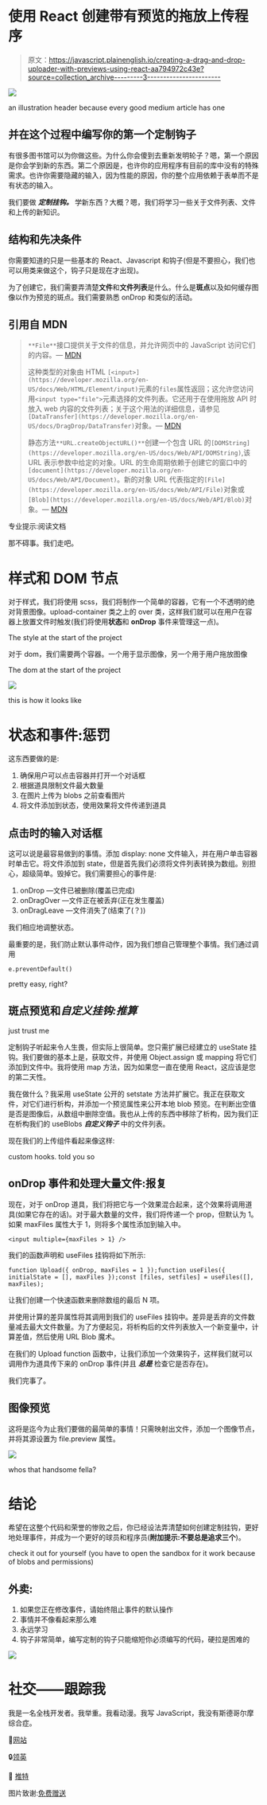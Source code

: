 # 使用 React 创建带有预览的拖放上传程序

> 原文：<https://javascript.plainenglish.io/creating-a-drag-and-drop-uploader-with-previews-using-react-aa794972c43e?source=collection_archive---------3----------------------->

![](img/9b620b88b07ba8f20a3b6d49d95b74fe.png)

an illustration header because every good medium article has one

## 并在这个过程中编写你的第一个定制钩子

有很多图书馆可以为你做这些。为什么你会傻到去重新发明轮子？嗯，第一个原因是你会学到新的东西。第二个原因是，也许你的应用程序有目前的库中没有的特殊需求。也许你需要隐藏的输入，因为性能的原因，你的整个应用依赖于表单而不是有状态的输入。

我们要做 ***定制挂钩。*** 学新东西？大概？嗯，我们将学习一些关于文件列表、文件和上传的新知识。

## 结构和先决条件

你需要知道的只是一些基本的 React、Javascript 和钩子(但是不要担心，我们也可以用类来做这个，钩子只是现在才出现)。

为了创建它，我们需要弄清楚**文件**和**文件列表**是什么。什么是**斑点**以及如何缓存图像以作为预览的斑点。我们需要熟悉 onDrop 和类似的活动。

## 引用自 MDN

> `**File**`接口提供关于文件的信息，并允许网页中的 JavaScript 访问它们的内容。— [MDN](https://developer.mozilla.org/en/docs/Web/API/File)
> 
> 这种类型的对象由 HTML `[<input>](https://developer.mozilla.org/en-US/docs/Web/HTML/Element/input)`元素的`files`属性返回；这允许您访问用`<input type="file">`元素选择的文件列表。它还用于在使用拖放 API 时放入 web 内容的文件列表；关于这个用法的详细信息，请参见`[DataTransfer](https://developer.mozilla.org/en-US/docs/DragDrop/DataTransfer)`对象。— [MDN](https://developer.mozilla.org/en-US/docs/Web/API/FileList)
> 
> 静态方法`**URL.createObjectURL()**`创建一个包含 URL 的`[DOMString](https://developer.mozilla.org/en-US/docs/Web/API/DOMString)`,该 URL 表示参数中给定的对象。URL 的生命周期依赖于创建它的窗口中的`[document](https://developer.mozilla.org/en-US/docs/Web/API/Document)`。新的对象 URL 代表指定的`[File](https://developer.mozilla.org/en-US/docs/Web/API/File)`对象或`[Blob](https://developer.mozilla.org/en-US/docs/Web/API/Blob)`对象。— [MDN](https://developer.mozilla.org/en-US/docs/Web/API/URL/createObjectURL)

专业提示:阅读文档

那不碍事。我们走吧。

# 样式和 DOM 节点

对于样式，我们将使用 scss，我们将制作一个简单的容器，它有一个不透明的绝对背景图像。upload-container 类之上的 over 类，这样我们就可以在用户在容器上放置文件时触发(我们将使用**状态**和 **onDrop** 事件来管理这一点)。

The style at the start of the project

对于 dom，我们需要两个容器。一个用于显示图像，另一个用于用户拖放图像

The dom at the start of the project

![](img/2bae5398e2bae33aa55dc4b90187f579.png)

this is how it looks like

# 状态和事件:惩罚

这东西要做的是:

1.  确保用户可以点击容器并打开一个对话框
2.  根据道具限制文件最大数量
3.  在图片上传为 blobs 之前查看图片
4.  将文件添加到状态，使用效果将文件传递到道具

## 点击时的输入对话框

这可以说是最容易做到的事情。添加 display: none 文件输入，并在用户单击容器时单击它。将文件添加到 state，但是首先我们必须将文件列表转换为数组。别担心，超级简单。毁掉它。我们需要担心的事件是:

1.  onDrop —文件已被删除(覆盖已完成)
2.  onDragOver —文件正在被丢弃(正在发生覆盖)
3.  onDragLeave —文件消失了(结束了(？))

我们相应地调整状态。

最重要的是，我们防止默认事件动作，因为我们想自己管理整个事情。我们通过调用

```
e.preventDefault()
```

pretty easy, right?

## 斑点预览和*自定义挂钩:推算*

just trust me

定制钩子听起来令人生畏，但实际上很简单。您只需扩展已经建立的 useState 挂钩。我们要做的基本上是，获取文件，并使用 Object.assign 或 mapping 将它们添加到文件中。我将使用 map 方法，因为如果您一直在使用 React，这应该是您的第二天性。

我在做什么？我采用 useState 公开的 setstate 方法并扩展它。我正在获取文件，对它们进行析构，并添加一个预览属性来公开本地 blob 预览。在判断出空值是否是图像后，从数组中删除空值。我也从上传的东西中移除了析构，因为我们正在析构我们的 useBlobs ***自定义钩子*** 中的文件列表。

现在我们的上传组件看起来像这样:

custom hooks. told you so

## onDrop 事件和处理大量文件:报复

现在，对于 onDrop 道具，我们将把它与一个效果混合起来，这个效果将调用道具(如果它存在的话)。对于最大数量的文件，我们将传递一个 prop，但默认为 1。如果 maxFiles 属性大于 1，则将多个属性添加到输入中。

```
<input multiple={maxFiles > 1} />
```

我们的函数声明和 useFiles 挂钩将如下所示:

```
function Upload({ onDrop, maxFiles = 1 });function useFiles({ initialState = [], maxFiles });const [files, setfiles] = useFiles([], maxFiles);
```

让我们创建一个快速函数来删除数组的最后 N 项。

并使用计算的差异属性将其调用到我们的 useFiles 挂钩中。差异是丢弃的文件数量减去最大文件数量。为了方便起见，将析构后的文件列表放入一个新变量中，计算差值，然后使用 URL Blob 魔术。

在我们的 Upload function 函数中，让我们添加一个效果钩子，这样我们就可以调用作为道具传下来的 onDrop 事件(并且 ***总是*** 检查它是否存在)。

我们完事了。

## 图像预览

这将是迄今为止我们要做的最简单的事情！只需映射出文件，添加一个图像节点，并将其源设置为 file.preview 属性。

![](img/8348361e993903a481001ee59847a0ec.png)

whos that handsome fella?

# 结论

希望在这整个代码和荣誉的惨败之后，你已经设法弄清楚如何创建定制挂钩，更好地处理事件，并成为一个更好的球员和程序员(**附加提示:不要总是追求三个**)。

check it out for yourself (you have to open the sandbox for it work because of blobs and permissions)

## 外卖:

1.  如果您正在修改事件，请始终阻止事件的默认操作
2.  事情并不像看起来那么难
3.  永远学习
4.  钩子非常简单，编写定制的钩子只能缩短你必须编写的代码，硬拉是困难的

![](img/73befda9f54e053625a3fa378783981e.png)

# 社交——跟踪我

我是一名全栈开发者。我举重。我看动漫。我写 JavaScript，我没有斯德哥尔摩综合症。

🔗[网站](https://alekangelov.com)

🔒[领英](https://www.linkedin.com/in/alekangelov/)

🦜 [推特](https://twitter.com/39strife)

图片致谢:[免费赠送](https://freepik.com)